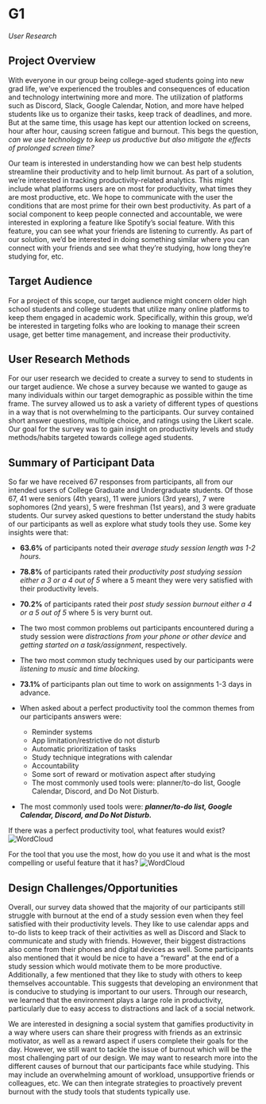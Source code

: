 # G1 
_User Research_

## Project Overview
With everyone in our group being college-aged students going into new grad life, we’ve experienced the troubles and consequences of education and technology intertwining more and more. The utilization of platforms such as Discord, Slack, Google Calendar, Notion, and more have helped students like us to organize their tasks, keep track of deadlines, and more. But at the same time, this usage has kept our attention locked on screens, hour after hour, causing screen fatigue and burnout. This begs the question, _can we use technology to keep us productive but also mitigate the effects of prolonged screen time?_

Our team is interested in understanding how we can best help students streamline their productivity and to help limit burnout. As part of a solution, we’re interested in tracking productivity-related analytics. This might include what platforms users are on most for productivity, what times they are most productive, etc. We hope to communicate with the user the conditions that are most prime for their own best productivity. As part of a social component to keep people connected and accountable, we were interested in exploring a feature like Spotify’s social feature. With this feature, you can see what your friends are listening to currently. As part of our solution, we’d be interested in doing something similar where you can connect with your friends and see what they’re studying, how long they’re studying for, etc.

## Target Audience
For a project of this scope, our target audience might concern older high school students and college students that utilize many online platforms to keep them engaged in academic work. Specifically, within this group, we’d be interested in targeting folks who are looking to manage their screen usage, get better time management, and increase their productivity.

## User Research Methods
For our user research we decided to create a survey to send to students in our target audience. We chose a survey because we wanted to gauge as many individuals within our target demographic as possible within the time frame. The survey allowed us to ask a variety of different types of questions in a way that is not overwhelming to the participants. Our survey contained short answer questions, multiple choice, and ratings using the Likert scale. Our goal for the survey was to gain insight on productivity levels and study methods/habits targeted towards college aged students.

## Summary of Participant Data
So far we have received 67 responses from participants, all from our intended users of College Graduate and Undergraduate students. Of those 67, 41 were seniors (4th years), 11 were juniors (3rd years), 7 were sophomores (2nd years), 5 were freshman (1st years), and 3 were graduate students. Our survey asked questions to better understand the study habits of our participants as well as explore what study tools they use. Some key insights were that:

* **63.6%** of participants noted their _average study session length was 1-2 hours._ 
* **78.8%** of participants rated their _productivity post studying session either a 3 or a 4 out of 5_ where a 5 meant they were very satisfied with their productivity levels.
* **70.2%** of participants rated their _post study session burnout either a 4 or a 5 out of 5_ where 5 is very burnt out.
* The two most common problems out participants encountered during a study session were _distractions from your phone or other device_ and _getting started on a task/assignment_, respectively.
* The two most common study techniques used by our participants were _listening to music_ and _time blocking_.
* **73.1%** of participants plan out time to work on assignments 1-3 days in advance.

* When asked about a perfect productivity tool the common themes from our participants answers were:
    * Reminder systems
    * App limitation/restrictive do not disturb
    * Automatic prioritization of tasks
    * Study technique integrations with calendar 
    * Accountability 
    * Some sort of reward or motivation aspect after studying
    * The most commonly used tools were: planner/to-do list, Google Calendar, Discord, and Do Not Disturb.

* The most commonly used tools were: _**planner/to-do list, Google Calendar, Discord, and Do Not Disturb.**_

If there was a perfect productivity tool, what features would exist?
![WordCloud](/LALA/images/mypic%20(1).png)

For the tool that you use the most, how do you use it and what is the most compelling or useful feature that it has?
![WordCloud](/LALA/images/mypic.png)


## Design Challenges/Opportunities
Overall, our survey data showed that the majority of our participants still struggle with burnout at the end of a study session even when they feel satisfied with their productivity levels. They like to use calendar apps and to-do lists to keep track of their activities as well as Discord and Slack to communicate and study with friends. However, their biggest distractions also come from their phones and digital devices as well. Some participants also mentioned that it would be nice to have a “reward” at the end of a study session which would motivate them to be more productive. Additionally, a few mentioned that they like to study with others to keep themselves accountable. This suggests that developing an environment that is conducive to studying is important to our users. Through our research, we learned that the environment plays a large role in productivity, particularly due to easy access to distractions and lack of a social network.

We are interested in designing a social system that gamifies productivity in a way where users can share their progress with friends as an extrinsic motivator, as well as a reward aspect if users complete their goals for the day. However, we still want to tackle the issue of burnout which will be the most challenging part of our design. We may want to research more into the different causes of burnout that our participants face while studying. This may include an overwhelming amount of workload, unsupportive friends or colleagues, etc. We can then integrate strategies to proactively prevent burnout with the study tools that students typically use. 
